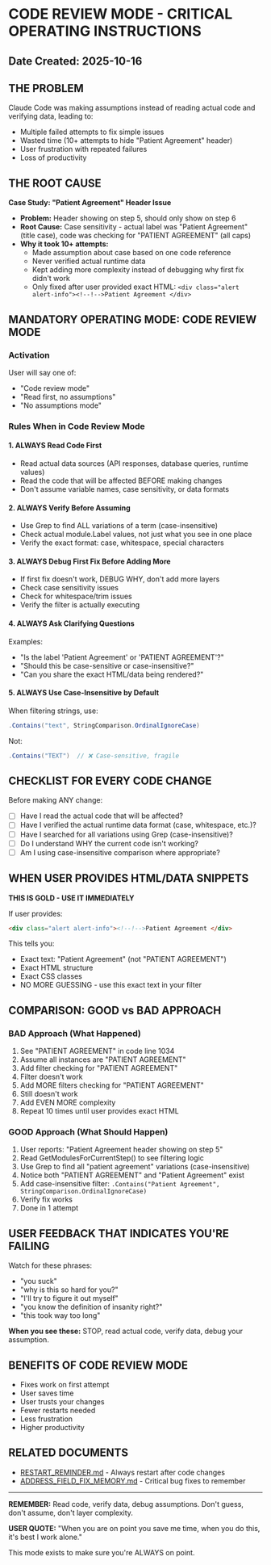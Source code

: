 # CODE REVIEW MODE - CRITICAL OPERATING INSTRUCTIONS

## Date Created: 2025-10-16

## THE PROBLEM

Claude Code was making assumptions instead of reading actual code and verifying data, leading to:
- Multiple failed attempts to fix simple issues
- Wasted time (10+ attempts to hide "Patient Agreement" header)
- User frustration with repeated failures
- Loss of productivity

## THE ROOT CAUSE

**Case Study: "Patient Agreement" Header Issue**
- **Problem:** Header showing on step 5, should only show on step 6
- **Root Cause:** Case sensitivity - actual label was "Patient Agreement" (title case), code was checking for "PATIENT AGREEMENT" (all caps)
- **Why it took 10+ attempts:**
  - Made assumption about case based on one code reference
  - Never verified actual runtime data
  - Kept adding more complexity instead of debugging why first fix didn't work
  - Only fixed after user provided exact HTML: `<div class="alert alert-info"><!--!-->Patient Agreement </div>`

## MANDATORY OPERATING MODE: CODE REVIEW MODE

### Activation
User will say one of:
- "Code review mode"
- "Read first, no assumptions"
- "No assumptions mode"

### Rules When in Code Review Mode

#### 1. ALWAYS Read Code First
- Read actual data sources (API responses, database queries, runtime values)
- Read the code that will be affected BEFORE making changes
- Don't assume variable names, case sensitivity, or data formats

#### 2. ALWAYS Verify Before Assuming
- Use Grep to find ALL variations of a term (case-insensitive)
- Check actual module.Label values, not just what you see in one place
- Verify the exact format: case, whitespace, special characters

#### 3. ALWAYS Debug First Fix Before Adding More
- If first fix doesn't work, DEBUG WHY, don't add more layers
- Check case sensitivity issues
- Check for whitespace/trim issues
- Verify the filter is actually executing

#### 4. ALWAYS Ask Clarifying Questions
Examples:
- "Is the label 'Patient Agreement' or 'PATIENT AGREEMENT'?"
- "Should this be case-sensitive or case-insensitive?"
- "Can you share the exact HTML/data being rendered?"

#### 5. ALWAYS Use Case-Insensitive by Default
When filtering strings, use:
```csharp
.Contains("text", StringComparison.OrdinalIgnoreCase)
```
Not:
```csharp
.Contains("TEXT")  // ❌ Case-sensitive, fragile
```

## CHECKLIST FOR EVERY CODE CHANGE

Before making ANY change:

- [ ] Have I read the actual code that will be affected?
- [ ] Have I verified the actual runtime data format (case, whitespace, etc.)?
- [ ] Have I searched for all variations using Grep (case-insensitive)?
- [ ] Do I understand WHY the current code isn't working?
- [ ] Am I using case-insensitive comparison where appropriate?

## WHEN USER PROVIDES HTML/DATA SNIPPETS

**THIS IS GOLD - USE IT IMMEDIATELY**

If user provides:
```html
<div class="alert alert-info"><!--!-->Patient Agreement </div>
```

This tells you:
- Exact text: "Patient Agreement" (not "PATIENT AGREEMENT")
- Exact HTML structure
- Exact CSS classes
- NO MORE GUESSING - use this exact text in your filter

## COMPARISON: GOOD vs BAD APPROACH

### BAD Approach (What Happened)
1. See "PATIENT AGREEMENT" in code line 1034
2. Assume all instances are "PATIENT AGREEMENT"
3. Add filter checking for "PATIENT AGREEMENT"
4. Filter doesn't work
5. Add MORE filters checking for "PATIENT AGREEMENT"
6. Still doesn't work
7. Add EVEN MORE complexity
8. Repeat 10 times until user provides exact HTML

### GOOD Approach (What Should Happen)
1. User reports: "Patient Agreement header showing on step 5"
2. Read GetModulesForCurrentStep() to see filtering logic
3. Use Grep to find all "patient agreement" variations (case-insensitive)
4. Notice both "PATIENT AGREEMENT" and "Patient Agreement" exist
5. Add case-insensitive filter: `.Contains("Patient Agreement", StringComparison.OrdinalIgnoreCase)`
6. Verify fix works
7. Done in 1 attempt

## USER FEEDBACK THAT INDICATES YOU'RE FAILING

Watch for these phrases:
- "you suck"
- "why is this so hard for you?"
- "I'll try to figure it out myself"
- "you know the definition of insanity right?"
- "this took way too long"

**When you see these:** STOP, read actual code, verify data, debug your assumption.

## BENEFITS OF CODE REVIEW MODE

- Fixes work on first attempt
- User saves time
- User trusts your changes
- Fewer restarts needed
- Less frustration
- Higher productivity

## RELATED DOCUMENTS

- [RESTART_REMINDER.md](./RESTART_REMINDER.md) - Always restart after code changes
- [ADDRESS_FIELD_FIX_MEMORY.md](./ADDRESS_FIELD_FIX_MEMORY.md) - Critical bug fixes to remember

---

**REMEMBER:** Read code, verify data, debug assumptions. Don't guess, don't assume, don't layer complexity.

**USER QUOTE:** "When you are on point you save me time, when you do this, it's best I work alone."

This mode exists to make sure you're ALWAYS on point.
